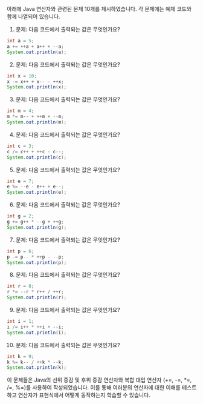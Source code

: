 아래에 Java 연산자와 관련된 문제 10개를 제시하였습니다. 각 문제에는 예제 코드와 함께 나열되어 있습니다.

1. 문제: 다음 코드에서 출력되는 값은 무엇인가요?
```java
int a = 5;
a += ++a + a++ + --a;
System.out.println(a);
```

2. 문제: 다음 코드에서 출력되는 값은 무엇인가요?
```java
int x = 10;
x -= x++ + x-- - ++x;
System.out.println(x);
```

3. 문제: 다음 코드에서 출력되는 값은 무엇인가요?
```java
int m = 4;
m *= m-- + ++m + --m;
System.out.println(m);
```

4. 문제: 다음 코드에서 출력되는 값은 무엇인가요?
```java
int c = 3;
c /= c++ + ++c - c--;
System.out.println(c);
```

5. 문제: 다음 코드에서 출력되는 값은 무엇인가요?
```java
int e = 7;
e %= --e - e++ + e--;
System.out.println(e);
```

6. 문제: 다음 코드에서 출력되는 값은 무엇인가요?
```java
int g = 2;
g += g++ * --g + ++g;
System.out.println(g);
```

7. 문제: 다음 코드에서 출력되는 값은 무엇인가요?
```java
int p = 6;
p -= p-- * ++p - --p;
System.out.println(p);
```

8. 문제: 다음 코드에서 출력되는 값은 무엇인가요?
```java
int r = 8;
r *= --r * r++ / ++r;
System.out.println(r);
```

9. 문제: 다음 코드에서 출력되는 값은 무엇인가요?
```java
int i = 1;
i /= i++ * ++i + --i;
System.out.println(i);
```

10. 문제: 다음 코드에서 출력되는 값은 무엇인가요?
```java
int k = 9;
k %= k-- / ++k * --k;
System.out.println(k);
```

이 문제들은 Java의 선위 증감 및 후위 증감 연산자와 복합 대입 연산자 (+=, -=, *=, /=, %=)를 사용하여 작성되었습니다. 이를 통해 여러분의 연산자에 대한 이해를 테스트하고 연산자가 표현식에서 어떻게 동작하는지 학습할 수 있습니다.
